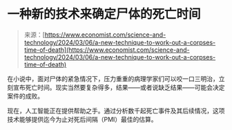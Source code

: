 <!--yml

category: 未分类

date: 2024-05-27 14:59:12

-->

# 一种新的技术来确定尸体的死亡时间

> 来源：[https://www.economist.com/science-and-technology/2024/03/06/a-new-technique-to-work-out-a-corpses-time-of-death](https://www.economist.com/science-and-technology/2024/03/06/a-new-technique-to-work-out-a-corpses-time-of-death)

在小说中，面对尸体的紧急情况下，压力重重的病理学家们可以咬一口三明治，立刻宣布死亡时间。现实当然要复杂得多，结果——或者说缺乏结果——可能会决定案件的成败。

现在，人工智能正在提供帮助之手。通过分析数千起死亡事件及其后续情况，这项技术能够提供迄今为止对死后间隔（PMI）最佳的估算。
